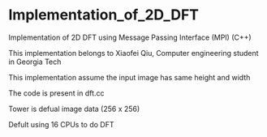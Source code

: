 # Implementation_of_2D_DFT
Implementation of 2D DFT using Message Passing Interface (MPI) (C++)<br/>

This implementation belongs to Xiaofei Qiu, Computer engineering student in Georgia Tech<br/>

This implementation assume the input image has same height and width <br/>

The code is present in dft.cc <br/>

Tower is defual image data (256 x 256) <br/>

Defult using 16 CPUs to do DFT <br/>

